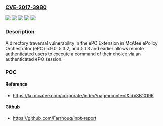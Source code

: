 ### [CVE-2017-3980](https://cve.mitre.org/cgi-bin/cvename.cgi?name=CVE-2017-3980)
![](https://img.shields.io/static/v1?label=Product&message=ePolicy%20Orchestrator%20(ePO)&color=blue)
![](https://img.shields.io/static/v1?label=Version&message=5.1.3%20and%20earlier%20&color=brightgreen)
![](https://img.shields.io/static/v1?label=Version&message=5.3.2%20and%20earlier%20&color=brightgreen)
![](https://img.shields.io/static/v1?label=Version&message=5.9.0%20and%20earlier%20&color=brightgreen)
![](https://img.shields.io/static/v1?label=Vulnerability&message=A%20directory%20traversal%20vulnerability&color=brightgreen)

### Description

A directory traversal vulnerability in the ePO Extension in McAfee ePolicy Orchestrator (ePO) 5.9.0, 5.3.2, and 5.1.3 and earlier allows remote authenticated users to execute a command of their choice via an authenticated ePO session.

### POC

#### Reference
- https://kc.mcafee.com/corporate/index?page=content&id=SB10196

#### Github
- https://github.com/Farrhouq/Inpt-report

